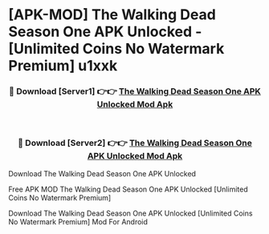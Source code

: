# [APK-MOD] The Walking Dead  Season One APK Unlocked - [Unlimited Coins No Watermark Premium] u1xxk



<div align="center">
<h3>🔴 Download [Server1] 👉👉 <a href="https://momento.my/?title=The_Walking_Dead__Season_One_APK_Unlocked">The Walking Dead  Season One APK Unlocked Mod Apk</a></h3><br>

<h3>🔴 Download [Server2] 👉👉 <a href="https://momento.my/?title=The_Walking_Dead__Season_One_APK_Unlocked">The Walking Dead  Season One APK Unlocked Mod Apk</a></h3>
</div>



Download The Walking Dead  Season One APK Unlocked 

Free APK MOD The Walking Dead  Season One APK Unlocked [Unlimited Coins No Watermark Premium]

Download The Walking Dead  Season One APK Unlocked [Unlimited Coins No Watermark Premium] Mod For Android
